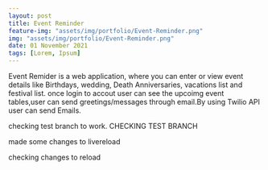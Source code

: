 ```yaml
---
layout: post
title: Event Reminder
feature-img: "assets/img/portfolio/Event-Reminder.png"
img: "assets/img/portfolio/Event-Reminder.png"
date: 01 November 2021
tags: [Lorem, Ipsum]
---
```



Event Remider is a web application, where you can enter or view event details like Birthdays, wedding, Death Anniversaries, vacations list and festival list. once login to accout user can see the upcoimg event tables,user can send greetings/messages through email.By using Twilio API user can send Emails.


checking test branch to work.
CHECKING TEST BRANCH


made some changes to livereload

checking changes to reload